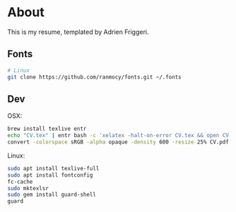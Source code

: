# About
This is my resume, templated by Adrien Friggeri.

## Fonts

```bash
# Linux
git clone https://github.com/ranmocy/fonts.git ~/.fonts
```

## Dev

OSX:

```bash
brew install texlive entr
echo "CV.tex" | entr bash -c 'xelatex -halt-on-error CV.tex && open CV.pdf'
convert -colorspace sRGB -alpha opaque -density 600 -resize 25% CV.pdf CV.png && open CV-0.png
```

Linux:

```bash
sudo apt install texlive-full
sudo apt install fontconfig
fc-cache
sudo mktexlsr
sudo gem install guard-shell
guard
```
